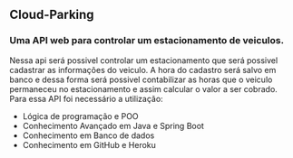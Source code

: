 ## Cloud-Parking
### Uma API web para controlar um estacionamento de veiculos.

Nessa api será possivel controlar um estacionamento que será possivel cadastrar as informações do veiculo. 
A hora do cadastro será salvo em banco e dessa forma será possivel contabilizar as horas que o veiculo permaneceu no estacionamento e assim calcular o valor a ser cobrado.
Para essa API foi necessário a utilização:
- Lógica de programação e POO
- Conhecimento Avançado em Java e Spring Boot
- Conhecimento em Banco de dados
- Conhecimento em GitHub e Heroku
